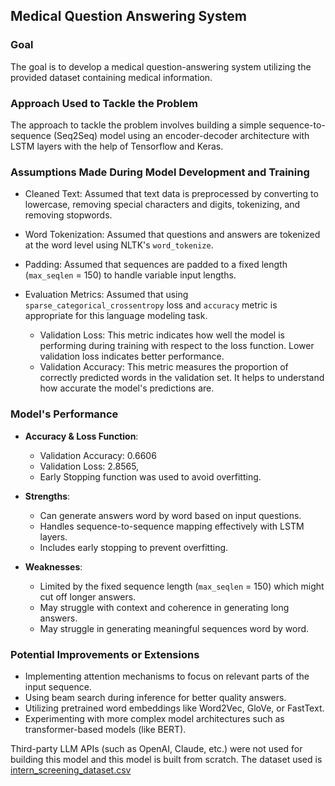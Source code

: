 ## Medical Question Answering System

### Goal

The goal is to develop a medical question-answering system utilizing the provided dataset containing medical information.

### Approach Used to Tackle the Problem

The approach to tackle the problem involves building a simple sequence-to-sequence (Seq2Seq) model using an encoder-decoder architecture with LSTM layers with the help of Tensorflow and Keras.

### Assumptions Made During Model Development and Training

- Cleaned Text: Assumed that text data is preprocessed by converting to lowercase, removing special characters and digits, tokenizing, and removing stopwords.
  
- Word Tokenization: Assumed that questions and answers are tokenized at the word level using NLTK's `word_tokenize`.
  
- Padding: Assumed that sequences are padded to a fixed length (`max_seqlen` = 150) to handle variable input lengths.
  
- Evaluation Metrics: Assumed that using `sparse_categorical_crossentropy` loss and `accuracy` metric is appropriate for this language modeling task.
  - Validation Loss: This metric indicates how well the model is performing during training with respect to the loss function. Lower validation loss indicates better performance.
  - Validation Accuracy: This metric measures the proportion of correctly predicted words in the validation set. It helps to understand how accurate the model's predictions are.

### Model's Performance

- **Accuracy & Loss Function**:
  - Validation Accuracy: 0.6606
  - Validation Loss: 2.8565,
  - Early Stopping function was used to avoid overfitting.

- **Strengths**:
  - Can generate answers word by word based on input questions.
  - Handles sequence-to-sequence mapping effectively with LSTM layers.
  - Includes early stopping to prevent overfitting.
  
- **Weaknesses**:
  - Limited by the fixed sequence length (`max_seqlen` = 150) which might cut off longer answers.
  - May struggle with context and coherence in generating long answers.
  - May struggle in generating meaningful sequences word by word.

### Potential Improvements or Extensions

- Implementing attention mechanisms to focus on relevant parts of the input sequence.
- Using beam search during inference for better quality answers.
- Utilizing pretrained word embeddings like Word2Vec, GloVe, or FastText.
- Experimenting with more complex model architectures such as transformer-based models (like BERT).

Third-party LLM APIs (such as OpenAI, Claude, etc.) were not used for building this model and this model is built from scratch.
The dataset used is [intern_screening_dataset.csv](https://github.com/Hitesh-HYH/question-answering-system/files/15395809/intern_screening_dataset.csv)
